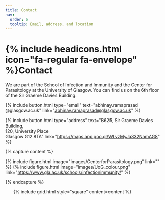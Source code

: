 ```yaml
---
title: Contact
nav:
  order: 6
  tooltip: Email, address, and location
---
```


# {% include headicons.html icon="fa-regular fa-envelope" %}Contact

We are part of the School of Infection and Immunity and the Center for Parasitology at the University of Glasgow. You can find us on the 6th floor of the Sir Graeme Davies Building.

{%
  include button.html
  type="email"
  text="abhinay.ramaprasad<br>@glasgow.ac.uk"
  link="abhinay.ramaprasad@glasgow.ac.uk"
%}

{%
  include button.html
  type="address"
  text="B625, Sir Graeme Davies Building,<br>120, University Place<br>Glasgow G12 8TA" 
  link="https://maps.app.goo.gl/WLvzMyJa332NamAG8"
%}

{% capture content %}

{% include figure.html image="images/CenterforParasitology.png" link="" %}
{% include figure.html image="images/UoG_colour.png" link="https://www.gla.ac.uk/schools/infectionimmunity/" %}

{% endcapture %}

<div style="width: 90%; max-width: 800px; margin: 0 auto;">
  {% include grid.html style="square" content=content %}
</div>


